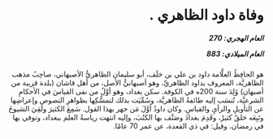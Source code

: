 <h1 dir="rtl">وفاة داود الظاهري .</h1>

<h5 dir="rtl">العام الهجري:  270

العام الميلادي: 883

</h5>

<p dir="rtl">هو الحافِظُ العلَّامة داود بن علي بن خلَف، أبو سليمان الظاهريُّ الأصبهاني، صاحِبُ مذهب الظاهريَّة، المعروف بداود الظاهريِّ، وهو أصبهانيُّ الأصل، من أهل قاشان (بلدة قريبة من أصبهان) وُلِدَ سنة 200ه في الكوفة. سكن بغداد، وهو أوَّلُ من نفى القياسَ في الأحكامِ الشرعيَّة، تُنسَب إليه طائفةُ الظاهريَّة، وسُمِّيَت بذلك لتمسُّكِها بظواهرِ النصوصِ وإعراضِها عن التأويلِ والرأيِ والقياسِ. وكان داودُ أوَّلَ مَن جهر بهذا القول. سَمِعَ الكثيرَ ولقِيَ الشيوخَ وتَبِعَه خلقٌ كثيرٌ، وقَدِمَ بغدادَ وصَنَّف بها الكتُبَ، وإليه انتهت رياسةُ العلم ببغداد، وتوفي بها في رمضان، وقيل: في ذي القعدة، عن عمر 70 عامًا.</p></br>
